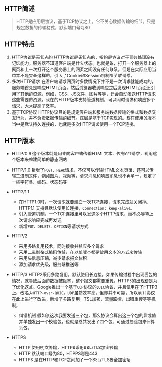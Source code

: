 ## HTTP简述
>  HTTP是应用层协议，基于TCP协议之上，它不关心数据传输的细节，只是规定数据的传输格式，默认端口号为80

## HTTP特点
1. HTTP协议是无状态的
HTTP协议是无状态的，指的是协议对于事务处理没有记忆能力，服务器不知道客户端是什么状态。也就是说，打开一个服务器上的网页和上一次打开这个服务器上的网页之间没有任何联系。但是在实际应用当中并不是完全这样的，引入了Cookie和Session机制来关联请求。
2. 多次HTTP请求
在客户端请求网页时多数情况下并不是一次请求就能成功的，服务端首先是响应HTML页面，然后浏览器收到响应之后发现HTML页面还引用了其他的资源，例如，CSS，JS文件，图片等等，还会自动发送HTTP请求这些需要的资源。现在的HTTP版本支持管道机制，可以同时请求和响应多个请求，大大提高了效率。
3. 基于TCP协议
HTTP协议目的是规定客户端和服务端数据传输的格式和数据交互行为，并不负责数据传输的细节。底层是基于TCP实现的。现在使用的版本当中是默认持久连接的，也就是多次HTTP请求使用一个TCP连接。

## HTTP版本
- HTTP/0.9
  这个版本就是用来向客户端传输HTML文本，仅有`GET`请求，利用这个版本来构建简单的静态网站

- HTTP/1.0
  新增了`POST、HEAD`请求，不仅可以传输HTML文本页面，还可以传输二进制文件，例如图片、视频等，请求消息和响应消息也不再单一，规定了一些字符集、编码、状态码等

- HTTP/1.1
  - 在HTTP1.0时，一次请求就要建立一次TCP连接，请求完成就关闭掉。HTTP1.1 支持且默认使用长连接，`Connection: keep-alive`。
  - 引入管道机制，一个TCP连接里可以发送多个HTTP请求，而不必等待上次请求响应完成再发送
  - 新增`PUT、DELETE、OPTION`等请求方式

- HTTP/2
  - 采用多路复用技术，同时接收并相应多个请求
  - 采用二进制格式编码传输，在以前版本都是使用文本的方式来传输
  - 采用头信息压缩，减少请求报文体积
  - 添加请求优先级，服务端推送等

- HTTP/3
  HTTP2采用多路复用，默认使用长连接。如果传输过程中出现丢包的情况，就导致后面的数据被阻塞，整个报文都需要重传。HTTP3的出现便是为了优化这点。Google推出一个基于`UDP`协议的`QUIC`协议，并且使用在了HTTP3上，改名为`HTTP-over-QUIC`。`UDP`虽然效率高，但却并不可靠，所以`QUIC`协议在此上进行了改进，新增了多路复用，TSL加密，流量监控，出错重传等等机制。
  - 纠错机制
  假如说这次我要发送三个包，那么协议会算出这三个包的异或值并单独发出一个校验包，也就是总共发出了四个包。可通过校验包来计算丢包。

- HTTPS
  - HTTP 使用明文传输，HTTPS采用SSL/TLS加密传输
  - HTTP 默认端口号为80，HTPPS则是443
  - HTTPS 是在HTTP和TCP之间加了一个SSL/TLS安全加密层